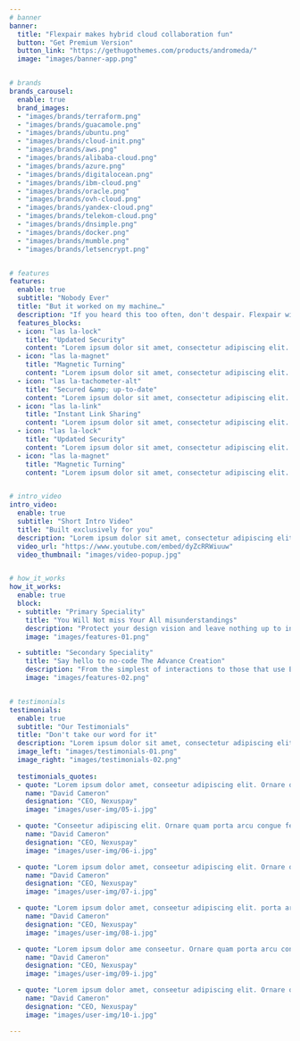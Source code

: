```yaml
---
# banner
banner:
  title: "Flexpair makes hybrid cloud collaboration fun"
  button: "Get Premium Version"
  button_link: "https://gethugothemes.com/products/andromeda/"
  image: "images/banner-app.png"


# brands
brands_carousel:
  enable: true
  brand_images:
  - "images/brands/terraform.png"
  - "images/brands/guacamole.png"
  - "images/brands/ubuntu.png"
  - "images/brands/cloud-init.png"
  - "images/brands/aws.png"
  - "images/brands/alibaba-cloud.png"
  - "images/brands/azure.png"
  - "images/brands/digitalocean.png"
  - "images/brands/ibm-cloud.png"
  - "images/brands/oracle.png"
  - "images/brands/ovh-cloud.png"
  - "images/brands/yandex-cloud.png"
  - "images/brands/telekom-cloud.png"
  - "images/brands/dnsimple.png"
  - "images/brands/docker.png"
  - "images/brands/mumble.png"
  - "images/brands/letsencrypt.png"


# features
features:
  enable: true
  subtitle: "Nobody Ever"
  title: "But it worked on my machine…"
  description: "If you heard this too often, don't despair. Flexpair with your distributed team in an infrastructure-as-code staging environment. Replicate it at the push of a button for each new feature branch including all software packages that your project depends on.</br> With audio conferencing and mouse sharing built right into this collaborative cloud desktop, task handovers as well as review sessions have never been that interactive and resource effective. Simply scale up and down as needed—across all major cloud providers."
  features_blocks:
  - icon: "las la-lock"
    title: "Updated Security"
    content: "Lorem ipsum dolor sit amet, consectetur adipiscing elit. Neque enim id diam ornare volutpat in sagitis, aliquet. Arcu cursus"
  - icon: "las la-magnet"
    title: "Magnetic Turning"
    content: "Lorem ipsum dolor sit amet, consectetur adipiscing elit. Neque enim id diam ornare volutpat in sagitis, aliquet. Arcu cursus"
  - icon: "las la-tachometer-alt"
    title: "Secured &amp; up-to-date"
    content: "Lorem ipsum dolor sit amet, consectetur adipiscing elit. Neque enim id diam ornare volutpat in sagitis, aliquet. Arcu cursus"
  - icon: "las la-link"
    title: "Instant Link Sharing"
    content: "Lorem ipsum dolor sit amet, consectetur adipiscing elit. Neque enim id diam ornare volutpat in sagitis, aliquet. Arcu cursus"
  - icon: "las la-lock"
    title: "Updated Security"
    content: "Lorem ipsum dolor sit amet, consectetur adipiscing elit. Neque enim id diam ornare volutpat in sagitis, aliquet. Arcu cursus"
  - icon: "las la-magnet"
    title: "Magnetic Turning"
    content: "Lorem ipsum dolor sit amet, consectetur adipiscing elit. Neque enim id diam ornare volutpat in sagitis, aliquet. Arcu cursus"


# intro_video
intro_video:   
  enable: true
  subtitle: "Short Intro Video"
  title: "Built exclusively for you"
  description: "Lorem ipsum dolor sit amet, consectetur adipiscing elit. Morbi egestas <br> Werat viverra id et aliquet. vulputate egestas sollicitudin."
  video_url: "https://www.youtube.com/embed/dyZcRRWiuuw"
  video_thumbnail: "images/video-popup.jpg"


# how_it_works
how_it_works:   
  enable: true
  block:
  - subtitle: "Primary Speciality"
    title: "You Will Not miss Your All misunderstandings"
    description: "Protect your design vision and leave nothing up to interpretation with interaction recipes. Quickly share and access all your team members interactions by using libraries, ensuring consistency throughout the."
    image: "images/features-01.png"

  - subtitle: "Secondary Speciality"
    title: "Say hello to no-code The Advance Creation"
    description: "From the simplest of interactions to those that use Excel-gradeing formulas, ProtoPie can handle them all. Make mind-blowing of New interactions everyday without ever having to write any new code."
    image: "images/features-02.png"


# testimonials
testimonials:   
  enable: true
  subtitle: "Our Testimonials"
  title: "Don't take our word for it"
  description: "Lorem ipsum dolor sit amet, consectetur adipiscing elit. Morbi egestas <br> Werat viverra id et aliquet. vulputate egestas sollicitudin."
  image_left: "images/testimonials-01.png"
  image_right: "images/testimonials-02.png"
  
  testimonials_quotes:
  - quote: "Lorem ipsum dolor amet, conseetur adipiscing elit. Ornare quam porta arcu congue felis volutpat. Vitae lectudbfs dolor faucibus"
    name: "David Cameron"
    designation: "CEO, Nexuspay"
    image: "images/user-img/05-i.jpg"

  - quote: "Conseetur adipiscing elit. Ornare quam porta arcu congue felis volutpat. Vitae lectudbfs pellentesque vitae dolor faucibus"
    name: "David Cameron"
    designation: "CEO, Nexuspay"
    image: "images/user-img/06-i.jpg"

  - quote: "Lorem ipsum dolor amet, conseetur adipiscing elit. Ornare quam porta arcu congue felis volutpat. Vitae lectudbfs pellentesque vitae dolor"
    name: "David Cameron"
    designation: "CEO, Nexuspay"
    image: "images/user-img/07-i.jpg"

  - quote: "Lorem ipsum dolor amet, conseetur adipiscing elit. porta arcu congue felis volutpat. Vitae lectudbfs pellentesque vitae dolor faucibus"
    name: "David Cameron"
    designation: "CEO, Nexuspay"
    image: "images/user-img/08-i.jpg"

  - quote: "Lorem ipsum dolor ame conseetur. Ornare quam porta arcu congue felis volutpat. Vitae lectudbfs pellentesque vitae dolor faucibus"
    name: "David Cameron"
    designation: "CEO, Nexuspay"
    image: "images/user-img/09-i.jpg"

  - quote: "Lorem ipsum dolor amet, conseetur adipiscing elit. Ornare quam porta arcu congue lectudbfs pellentesque vitae dolor faucibus"
    name: "David Cameron"
    designation: "CEO, Nexuspay"
    image: "images/user-img/10-i.jpg"

---
```

